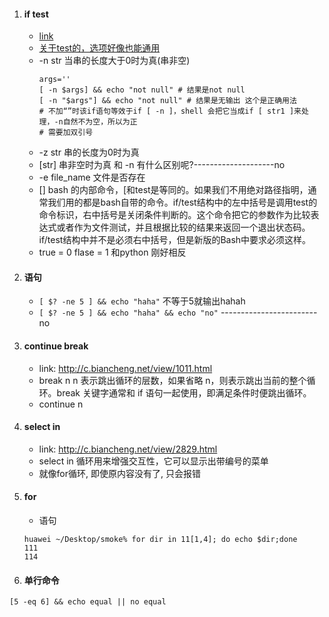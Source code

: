 1. #### if test
   - [link](https://blog.csdn.net/qq_37960324/article/details/83145412)
   - [关于test的，选项好像也能通用](https://www.cnblogs.com/shaoshao/p/6809580.html)
   - -n str 当串的长度大于0时为真(串非空)
     ```shell
     args=''
     [ -n $args] && echo "not null" # 结果是not null
     [ -n "$args"] && echo "not null" # 结果是无输出 这个是正确用法
     # 不加“”时该if语句等效于if [ -n ]，shell 会把它当成if [ str1 ]来处理，-n自然不为空，所以为正
     # 需要加双引号
     ```
   - -z str 串的长度为0时为真
   - [str] 串非空时为真 和 -n 有什么区别呢?--------------------no
   - -e file_name 文件是否存在
   - [] bash 的内部命令，[和test是等同的。如果我们不用绝对路径指明，通常我们用的都是bash自带的命令。if/test结构中的左中括号是调用test的命令标识，右中括号是关闭条件判断的。这个命令把它的参数作为比较表达式或者作为文件测试，并且根据比较的结果来返回一个退出状态码。if/test结构中并不是必须右中括号，但是新版的Bash中要求必须这样。
   - true = 0 flase = 1 和python 刚好相反

2. #### 语句
   - `[ $? -ne 5 ] && echo "haha"` 不等于5就输出hahah
   - `[ $? -ne 5 ] && echo "haha" && echo "no"` ------------------------no

3. #### continue break
   - link: http://c.biancheng.net/view/1011.html
   - break n n 表示跳出循环的层数，如果省略 n，则表示跳出当前的整个循环。break 关键字通常和 if 语句一起使用，即满足条件时便跳出循环。
   - continue n 
4. #### select in
   - link: http://c.biancheng.net/view/2829.html
   - select in 循环用来增强交互性，它可以显示出带编号的菜单
   - 就像for循环, 即使原内容没有了, 只会报错

5. #### for 
   - 语句
   ```
   huawei ~/Desktop/smoke% for dir in 11[1,4]; do echo $dir;done
   111
   114
   ```

7. #### 单行命令
```shell
[5 -eq 6] && echo equal || no equal
```